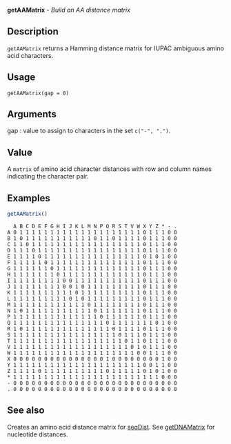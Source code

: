 





**getAAMatrix** - *Build an AA distance matrix*

Description
--------------------

`getAAMatrix` returns a Hamming distance matrix for IUPAC ambiguous
amino acid characters.


Usage
--------------------
```
getAAMatrix(gap = 0)
```

Arguments
-------------------

gap
:   value to assign to characters in the set `c("-", ".")`.




Value
-------------------

A `matrix` of amino acid character distances with row and column names 
indicating the character pair.



Examples
-------------------

```R
getAAMatrix()
```


```
  A B C D E F G H I J K L M N P Q R S T V W X Y Z * - .
A 0 1 1 1 1 1 1 1 1 1 1 1 1 1 1 1 1 1 1 1 1 0 1 1 1 0 0
B 1 0 1 1 1 1 1 1 1 1 1 1 1 0 1 1 0 1 1 1 1 0 1 1 1 0 0
C 1 1 0 1 1 1 1 1 1 1 1 1 1 1 1 1 1 1 1 1 1 0 1 1 1 0 0
D 1 1 1 0 1 1 1 1 1 1 1 1 1 1 1 1 1 1 1 1 1 0 1 1 1 0 0
E 1 1 1 1 0 1 1 1 1 1 1 1 1 1 1 1 1 1 1 1 1 0 1 0 1 0 0
F 1 1 1 1 1 0 1 1 1 1 1 1 1 1 1 1 1 1 1 1 1 0 1 1 1 0 0
G 1 1 1 1 1 1 0 1 1 1 1 1 1 1 1 1 1 1 1 1 1 0 1 1 1 0 0
H 1 1 1 1 1 1 1 0 1 1 1 1 1 1 1 1 1 1 1 1 1 0 1 1 1 0 0
I 1 1 1 1 1 1 1 1 0 0 1 1 1 1 1 1 1 1 1 1 1 0 1 1 1 0 0
J 1 1 1 1 1 1 1 1 0 0 1 0 1 1 1 1 1 1 1 1 1 0 1 1 1 0 0
K 1 1 1 1 1 1 1 1 1 1 0 1 1 1 1 1 1 1 1 1 1 0 1 1 1 0 0
L 1 1 1 1 1 1 1 1 1 0 1 0 1 1 1 1 1 1 1 1 1 0 1 1 1 0 0
M 1 1 1 1 1 1 1 1 1 1 1 1 0 1 1 1 1 1 1 1 1 0 1 1 1 0 0
N 1 0 1 1 1 1 1 1 1 1 1 1 1 0 1 1 1 1 1 1 1 0 1 1 1 0 0
P 1 1 1 1 1 1 1 1 1 1 1 1 1 1 0 1 1 1 1 1 1 0 1 1 1 0 0
Q 1 1 1 1 1 1 1 1 1 1 1 1 1 1 1 0 1 1 1 1 1 1 1 0 1 0 0
R 1 0 1 1 1 1 1 1 1 1 1 1 1 1 1 1 0 1 1 1 1 0 1 1 1 0 0
S 1 1 1 1 1 1 1 1 1 1 1 1 1 1 1 1 1 0 1 1 1 0 1 1 1 0 0
T 1 1 1 1 1 1 1 1 1 1 1 1 1 1 1 1 1 1 0 1 1 0 1 1 1 0 0
V 1 1 1 1 1 1 1 1 1 1 1 1 1 1 1 1 1 1 1 0 1 0 1 1 1 0 0
W 1 1 1 1 1 1 1 1 1 1 1 1 1 1 1 1 1 1 1 1 0 0 1 1 1 0 0
X 0 0 0 0 0 0 0 0 0 0 0 0 0 0 0 1 0 0 0 0 0 0 0 0 1 0 0
Y 1 1 1 1 1 1 1 1 1 1 1 1 1 1 1 1 1 1 1 1 1 0 0 1 1 0 0
Z 1 1 1 1 0 1 1 1 1 1 1 1 1 1 1 0 1 1 1 1 1 0 1 0 1 0 0
* 1 1 1 1 1 1 1 1 1 1 1 1 1 1 1 1 1 1 1 1 1 1 1 1 0 0 0
- 0 0 0 0 0 0 0 0 0 0 0 0 0 0 0 0 0 0 0 0 0 0 0 0 0 0 0
. 0 0 0 0 0 0 0 0 0 0 0 0 0 0 0 0 0 0 0 0 0 0 0 0 0 0 0

```



See also
-------------------

Creates an amino acid distance matrix for [seqDist](seqDist.md).
See [getDNAMatrix](getDNAMatrix.md) for nucleotide distances.



